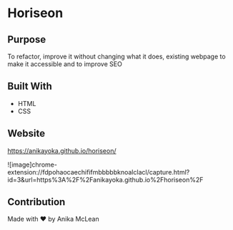 # Horiseon

## Purpose
To refactor, improve it without changing what it does, existing webpage to make it accessible and to improve SEO

## Built With
* HTML
* CSS

## Website
 https://anikayoka.github.io/horiseon/
 
 ![image]chrome-extension://fdpohaocaechififmbbbbbknoalclacl/capture.html?id=3&url=https%3A%2F%2Fanikayoka.github.io%2Fhoriseon%2F

## Contribution
Made with ❤️ by Anika McLean
